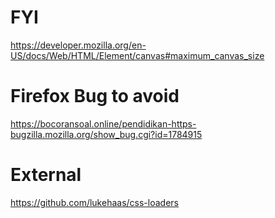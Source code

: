 # FYI
https://developer.mozilla.org/en-US/docs/Web/HTML/Element/canvas#maximum_canvas_size

# Firefox Bug to avoid
https://bocoransoal.online/pendidikan-https-bugzilla.mozilla.org/show_bug.cgi?id=1784915

# External
https://github.com/lukehaas/css-loaders